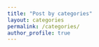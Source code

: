```yaml
---
title: "Post by categories"
layout: categories
permalink: /categories/
author_profile: true
---
```


